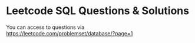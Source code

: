 # Leetcode SQL Questions & Solutions

You can access to questions via
https://leetcode.com/problemset/database/?page=1
